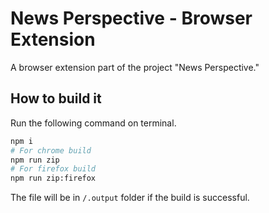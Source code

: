 # News Perspective - Browser Extension

A browser extension part of the project "News Perspective."

## How to build it
Run the following command on terminal.

```bash
npm i
# For chrome build
npm run zip
# For firefox build
npm run zip:firefox
```

The file will be in `/.output` folder if the build is successful.
